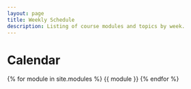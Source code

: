 ```yaml
---
layout: page
title: Weekly Schedule
description: Listing of course modules and topics by week.
---
```


# Calendar

{% for module in site.modules %}
{{ module }}
{% endfor %}

